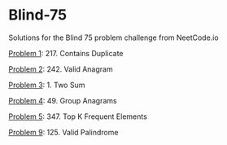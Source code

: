 # Blind-75
Solutions for the Blind 75 problem challenge from NeetCode.io

[Problem 1](P1.py): 217. Contains Duplicate

[Problem 2](P2.py): 242. Valid Anagram

[Problem 3](P3.py): 1. Two Sum

[Problem 4](P4.py): 49. Group Anagrams

[Problem 5](P5.py): 347. Top K Frequent Elements

[Problem 9](P9.py): 125. Valid Palindrome